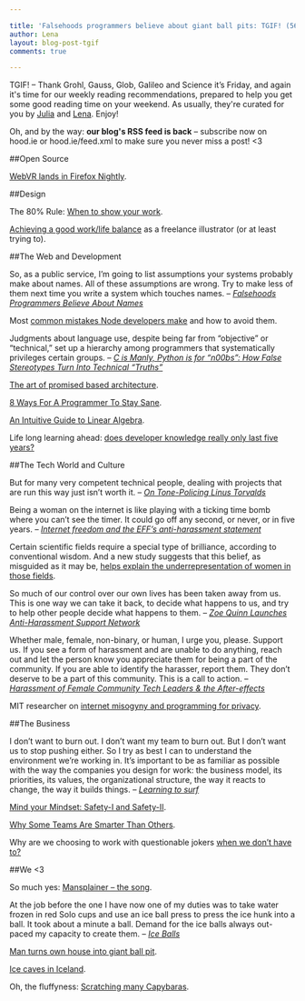 ```yaml
---

title: 'Falsehoods programmers believe about giant ball pits: TGIF! (56)'
author: Lena
layout: blog-post-tgif
comments: true

---
```



TGIF! – Thank Grohl, Gauss, Glob, Galileo and Science it’s Friday, and again it's time for our weekly reading recommendations, prepared to help you get some good reading time on your weekend. As usually, they're curated for you by [Julia](http://twitter.com/juschm) and [Lena](http://twitter.com/lrnrd). Enjoy!

Oh, and by the way: <b>our blog's RSS feed is back</b> – subscribe now on hood.ie or hood.ie/feed.xml to make sure you never miss a post! <3

##Open Source

[WebVR lands in Firefox Nightly](http://mozvr.com/posts/webvr-lands-in-nightly/).

##Design

The 80% Rule: [When to show your work](http://blog.creativelive.com/when-to-show-your-work/).

[Achieving a good work/life balance](https://authorallsorts.wordpress.com/2015/01/20/achieving-a-good-worklife-balance-as-a-freelance-illustrator-or-at-least-trying-to-2/) as a freelance illustrator (or at least trying to).

##The Web and Development

>
So, as a public service, I’m going to list assumptions your systems probably make about names.  All of these assumptions are wrong.  Try to make less of them next time you write a system which touches names. –
<cite>[Falsehoods Programmers Believe About Names](http://www.kalzumeus.com/2010/06/17/falsehoods-programmers-believe-about-names/)</cite>

Most [common mistakes Node developers make](https://www.airpair.com/node.js/posts/top-10-mistakes-node-developers-make) and how to avoid them.

>
Judgments about language use, despite being far from “objective” or “technical,” set up a hierarchy among programmers that systematically privileges certain groups. –
<cite>[C is Manly, Python is for “n00bs”: How False Stereotypes Turn Into Technical “Truths”](https://modelviewculture.com/pieces/c-is-manly-python-is-for-n00bs-how-false-stereotypes-turn-into-technical-truths)</cite>

[The art of promised based architecture](http://rangle.io/blog/the-art-of-promise-based-architecture/).

[8 Ways For A Programmer To Stay Sane](http://www.devbattles.com/en/sand/post-656-8+Ways+For+A+Programmer+To+Stay+Sane).

[An Intuitive Guide to Linear Algebra](http://betterexplained.com/articles/linear-algebra-guide/).

Life long learning ahead: [does developer knowledge really only last five years?](http://jaxenter.com/curse-developer-knowledge-lasts-five-years-113646.html)

##The Tech World and Culture

>
But for many very competent technical people, dealing with projects that are run this way just isn’t worth it. –
<cite>[On Tone-Policing Linus Torvalds](http://manymachines.tumblr.com/post/108367431489/on-tone-policing-linus-torvalds-or-linus-torvalds)</cite>

>
Being a woman on the internet is like playing with a ticking time bomb where you can’t see the timer. It could go off any second, or never, or in five years. –
<cite>[Internet freedom and the EFF’s anti-harassment statement](http://geekfeminism.org/2015/01/19/internet-freedom-and-the-effs-anti-harassment-statement/)</cite>

Certain scientific fields require a special type of brilliance,
according to conventional wisdom. And a new study suggests that this
belief, as misguided as it may be, [helps explain the underrepresentation
of women in those fields](http://news.sciencemag.org/education/2015/01/belief-some-fields-require-brilliance-may-keep-women-out).

>
So much of our control over our own lives has been taken away from us. This is one way we can take it back, to decide what happens to us, and try to help other people decide what happens to them. –
<cite>[Zoe Quinn Launches Anti-Harassment Support Network](http://www.wired.com/2015/01/gamergate-anti-harassment-network)</cite>

>
Whether male, female, non-binary, or human, I urge you, please. Support us. If you see a form of harassment and are unable to do anything, reach out and let the person know you appreciate them for being a part of the community. If you are able to identify the harasser, report them. They don’t deserve to be a part of this community. This is a call to action. –
<cite>[Harassment of Female Community Tech Leaders & the After-effects](https://medium.com/ladies-storm-hackathons/harassment-of-community-tech-leaders-the-aftereffects-1596a5506791)</cite>

MIT researcher on [internet misogyny and programming for privacy](https://gigaom.com/2015/01/17/mit-researcher-on-internet-misogyny-and-programming-for-privacy/).

##The Business

>
I don’t want to burn out. I don’t want my team to burn out. But I don’t
want us to stop pushing either. So I try as best I can to understand the
environment we’re working in. It’s important to be as familiar as
possible with the way the companies you design for work: the business
model, its priorities, its values, the organizational structure, the way
it reacts to change, the way it builds things. –
<cite>[Learning to surf](https://medium.com/@mkruz/learning-to-surf-562a0a4b43f6)</cite>

[Mind your Mindset: Safety-I and Safety-II](http://humanisticsystems.com/2015/01/19/mind-your-mindset-safety-i-and-safety-ii/).

[Why Some Teams Are Smarter Than Others](http://www.nytimes.com/2015/01/18/opinion/sunday/why-some-teams-are-smarter-than-others.html).

Why are we choosing to work with questionable jokers [when we don’t have to?](http://venturebeat.com/2015/01/18/why-so-many-entrepreneurs-work-with-clowns-and-buffoons/)

##We <3

So much yes: [Mansplainer – the song](https://www.youtube.com/watch?v=9odBeuK251o).

>
At the job before the one I have now one of my duties was to take water frozen in red Solo cups and use an ice ball press to press the ice hunk into a ball. It took about a minute a ball. Demand for the ice balls always out-paced my capacity to create them. –
<cite>[Ice Balls](http://the-tusk.com/2015/01/09/ice-balls/)</cite>

[Man turns own house into giant ball pit](http://i100.independent.co.uk/article/man-turns-own-house-into-giant-ball-pit-and-its-incredibly-cheering--xJAufUlmje).

[Ice caves in Iceland](http://www.boredpanda.com/ice-cave-vatnajokull-glacier-photography-iceland-julien-ratel/).

Oh, the fluffyness: [Scratching many Capybaras](https://www.youtube.com/watch?v=3A2s70Z_LTg).
